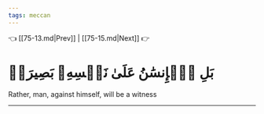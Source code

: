 ```yaml
---
tags: meccan
---
```


👈 [[75-13.md|Prev]] | [[75-15.md|Next]] 👉

# بَلِ ٱلۡإِنسَٰنُ عَلَىٰ نَفۡسِهِۦ بَصِيرَةٞ

Rather, man, against himself, will be a witness

---

